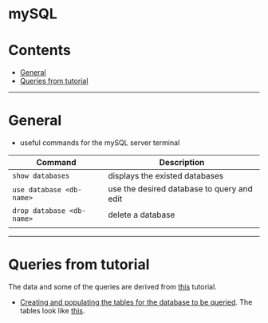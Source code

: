 # mySQL

Contents
============
* [General](#general)
* [Queries from tutorial](#queries-from-tutorial)

--------

# General

* useful commands for the mySQL server terminal

|**Command**|**Description**|
|--------|---------|
| `show databases` | displays the existed databases |
| `use database <db-name>`| use the desired database to query and edit|
|  `drop database <db-name>`  |    delete a database|
|    |    |


-------------------

# Queries from tutorial

The data and some of the queries are derived from [this](https://www.youtube.com/watch?v=HXV3zeQKqGY&ab_channel=freeCodeCamp.org) tutorial.

* [Creating and populating the tables for the database to be queried](https://github.com/dimi-fn/Various-Data-Science-Scripts/blob/main/Databases/SQL/mySQL/init_db.sql). The tables look like [this](https://github.com/dimi-fn/Various-Data-Science-Scripts/blob/main/Databases/SQL/mySQL/database.PNG).
